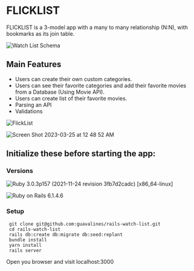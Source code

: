 # FLICKLIST

FLICKLIST is a 3-model app with a many to many relationship (N:N), with bookmarks as its join table.


![Watch List Schema](https://user-images.githubusercontent.com/100665876/210877301-71272343-532e-42f7-8449-1af1b1e182fe.jpeg)

## Main Features

- Users can create their own custom categories.
- Users can see their favorite categories and add their favorite movies from a Database (Using Movie API).
- Users can create list of their favorite movies.
- Parsing an API
- Validations

![FlickList](https://user-images.githubusercontent.com/100665876/227837603-df7d6b80-291f-4584-abdc-f3ba18d3d456.jpeg)

![Screen Shot 2023-03-25 at 12 48 52 AM](https://user-images.githubusercontent.com/100665876/227704876-b34c65bd-820b-477b-86eb-0233b898683a.jpeg)


## Initialize these before starting the app:

### Versions


![Ruby](https://img.shields.io/badge/Ruby-CC342D?style=for-the-badge&logo=ruby&logoColor=white) 3.0.3p157 (2021-11-24 revision 3fb7d2cadc) [x86_64-linux]

![Ruby on Rails](https://img.shields.io/badge/Ruby_on_Rails-CC0000?style=for-the-badge&logo=ruby-on-rails&logoColor=white) 6.1.4.6

### Setup

```
 git clone git@github.com:guavalines/rails-watch-list.git
 cd rails-watch-list
 rails db:create db:migrate db:seed:replant
 bundle install
 yarn install
 rails server
```

Open you browser and visit localhost:3000
